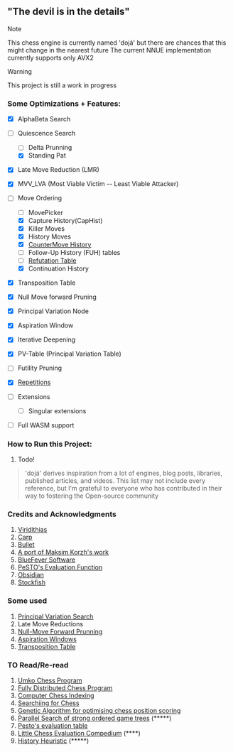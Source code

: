 ## "The devil is in the details"

> [!NOTE]
> This chess engine is currently named 'dojá' but there are chances that this might change in the nearest future
> The current NNUE implementation currently supports only AVX2

> [!Warning]
> This project is still a work in progress


### Some Optimizations + Features:
- [x]  AlphaBeta Search 
- [ ] Quiescence Search
    - [ ] Delta Prunning
    - [x] Standing Pat
- [x] Late Move Reduction (LMR)
- [x] MVV_LVA (Most Viable Victim -- Least Viable Attacker)
- [ ] Move Ordering
    - [ ] MovePicker
    - [x] Capture History(CapHist)
    - [x] Killer Moves
    - [x] History Moves
    - [x] [CounterMove History](https://www.chessprogramming.org/Countermove_Heuristic)
    - [ ] Follow-Up History (FUH) tables
    - [ ] [Refutation Table](https://www.chessprogramming.org/Refutation_Table)
    - [x] Continuation History
- [x] Transposition Table
- [x] Null Move forward Pruning
- [x] Principal Variation Node
- [x] Aspiration Window
- [x] Iterative Deepening
- [x] PV-Table (Principal Variation Table)
- [ ] Futility Pruning
- [x] [Repetitions](https://www.chessprogramming.org/Repetitions)
- [ ] Extensions
    - [ ] Singular extensions
- [ ] Full WASM support



### How to Run this Project:
1. Todo!




> 'dojá' derives inspiration from a lot of engines, blog posts, libraries, published articles, and videos.
This list may not include every reference, but I'm grateful to everyone who has contributed in their way to fostering the Open-source community
### Credits and Acknowledgments
1. [Viridithias](https://github.com/cosmobobak/viridithas)
2. [Carp](https://github.com/dede1751/carp)
3. [Bullet](https://github.com/jw1912/bullet)
4. [A port of Maksim Korzh's work](https://www.youtube.com/playlist?list=PLmN0neTso3Jxh8ZIylk74JpwfiWNI76Cs)
5. [BlueFever Software](https://www.youtube.com/playlist?list=PLZ1QII7yudbc-Ky058TEaOstZHVbT-2hg)
6. [PeSTO's Evaluation Function](https://www.chessprogramming.org/PeSTO%27s_Evaluation_Function)
7. [Obsidian](https://github.com/gab8192/Obsidian)
8. [Stockfish](https://github.com/official-stockfish/Stockfish)



### Some used
1. [Principal Variation Search](https://www.chessprogramming.org/Principal_Variation_Search#Pseudo_Code)
2. Late Move Reductions
3. [Null-Move Forward Prunning](https://web.archive.org/web/20071031095933/http://www.brucemo.com/compchess/programming/nullmove.htm)
4. [Aspiration Windows](https://web.archive.org/web/20071031095918/http://www.brucemo.com/compchess/programming/aspiration.htm)
5. [Transposition Table](https://web.archive.org/web/20071031100051/http://www.brucemo.com/compchess/programming/hashing.htm)



### TO Read/Re-read
1.  [Umko Chess Program](https://ev.fe.uni-lj.si/3-2011/Boskovic.pdf)
2.  [Fully Distributed Chess Program](https://citeseerx.ist.psu.edu/document?repid=rep1&type=pdf&doi=6b75facdf4608cbd798092ec6eb5436b2209e361)
3.  [Computer Chess Indexing](https://citeseerx.ist.psu.edu/document?repid=rep1&type=pdf&doi=02f623a38001a3288281c742f86c4775e446c33f)
5.  [Searchiing for Chess](https://webdocs.cs.ualberta.ca/~tony/TechnicalReports/TR87-6.pdf)
6.  [Genetic Algorithm for optimising chess position scoring](https://cs.uef.fi/pub/Theses/2004_MSc_Aksenov_Petr.pdf)
7.  [Parallel Search of strong ordered game trees](https://dl.acm.org/doi/pdf/10.1145/356893.356895) (*****)
8.  [Pesto's evaluation table](https://www.chessprogramming.org/PeSTO%27s_Evaluation_Function)
9.  [Little Chess Evaluation Compedium](https://www.chessprogramming.org/images/7/70/LittleChessEvaluationCompendium.pdf) (****)
10. [History Heuristic](https://www.chessprogramming.org/History_Heuristic) (*****)

